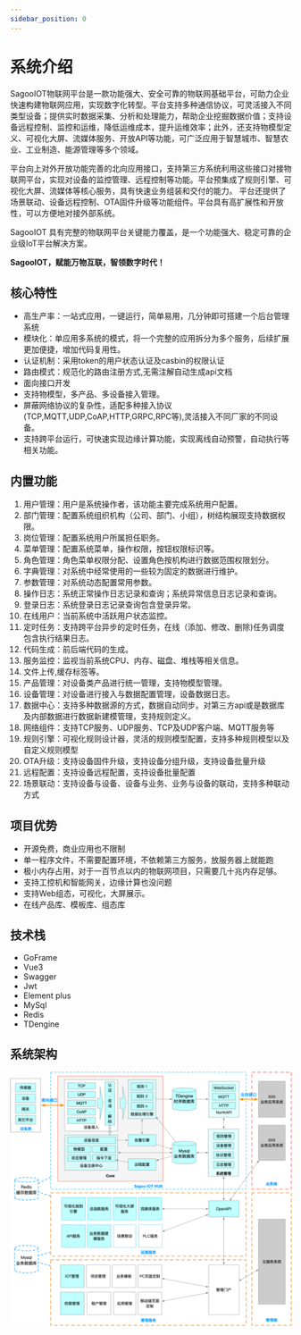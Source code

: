 ```yaml
---
sidebar_position: 0
---
```

# 系统介绍

SagooIOT物联网平台是一款功能强大、安全可靠的物联网基础平台，可助力企业快速构建物联网应用，实现数字化转型。平台支持多种通信协议，可灵活接入不同类型设备；提供实时数据采集、分析和处理能力，帮助企业挖掘数据价值；支持设备远程控制、监控和运维，降低运维成本，提升运维效率；此外，还支持物模型定义、可视化大屏、流媒体服务、开放API等功能，可广泛应用于智慧城市、智慧农业、工业制造、能源管理等多个领域。


平台向上对外开放功能完善的北向应用接口，支持第三方系统利用这些接口对接物联网平台，实现对设备的监控管理、远程控制等功能。平台预集成了规则引擎、可视化大屏、流媒体等核心服务，具有快速业务组装和交付的能力。 平台还提供了场景联动、设备远程控制、OTA固件升级等功能组件。平台具有高扩展性和开放性，可以方便地对接外部系统。

SagooIOT 具有完整的物联网平台关键能力覆盖，是一个功能强大、稳定可靠的企业级IoT平台解决方案。

**SagooIOT，赋能万物互联，智领数字时代！**


## 核心特性
* 高生产率：一站式应用，一键运行，简单易用，几分钟即可搭建一个后台管理系统
* 模块化：单应用多系统的模式，将一个完整的应用拆分为多个服务，后续扩展更加便捷，增加代码复用性。
* 认证机制：采用token的用户状态认证及casbin的权限认证
* 路由模式：规范化的路由注册方式,无需注解自动生成api文档
* 面向接口开发
* 支持物模型，多产品、多设备接入管理。
* 屏蔽网络协议的复杂性，适配多种接入协议(TCP,MQTT,UDP,CoAP,HTTP,GRPC,RPC等),灵活接入不同厂家的不同设备。
* 支持跨平台运行，可快速实现边缘计算功能，实现离线自动预警，自动执行等相关功能。


## 内置功能

1.  用户管理：用户是系统操作者，该功能主要完成系统用户配置。
2.  部门管理：配置系统组织机构（公司、部门、小组），树结构展现支持数据权限。
3.  岗位管理：配置系统用户所属担任职务。
4.  菜单管理：配置系统菜单，操作权限，按钮权限标识等。
5.  角色管理：角色菜单权限分配、设置角色按机构进行数据范围权限划分。
6.  字典管理：对系统中经常使用的一些较为固定的数据进行维护。
7.  参数管理：对系统动态配置常用参数。
8.  操作日志：系统正常操作日志记录和查询；系统异常信息日志记录和查询。
9. 登录日志：系统登录日志记录查询包含登录异常。
10. 在线用户：当前系统中活跃用户状态监控。
11. 定时任务：支持跨平台异步的定时任务，在线（添加、修改、删除)任务调度包含执行结果日志。
12. 代码生成：前后端代码的生成。
13. 服务监控：监视当前系统CPU、内存、磁盘、堆栈等相关信息。
14. 文件上传,缓存标签等。
15. 产品管理：对设备类产品进行统一管理，支持物模型管理。
16. 设备管理：对设备进行接入与数据配置管理，设备数据日志。
17. 数据中心：支持多种数据源的方式，数据自动同步。对第三方api或是数据库及内部数据进行数据新建模管理，支持规则定义。
18. 网络组件：支持TCP服务、UDP服务、TCP及UDP客户端、MQTT服务等
19. 规则引擎：可视化规则设计器，灵活的规则模型配置，支持多种规则模型以及自定义规则模型
20. OTA升级：支持设备固件升级，支持设备分组升级，支持设备批量升级
21. 远程配置：支持设备远程配置，支持设备批量配置
22. 场景联动：支持设备与设备、设备与业务、业务与设备的联动，支持多种联动方式


## 项目优势

- 开源免费，商业应用也不限制
- 单一程序文件，不需要配置环境，不依赖第三方服务，放服务器上就能跑
- 极小内存占用，对于一百节点以内的物联网项目，只需要几十兆内存足够。
- 支持工控机和智能网关，边缘计算也没问题
- 支持Web组态，可视化，大屏展示。
- 在线产品库、模板库、组态库

## 技术栈

* GoFrame
* Vue3
* Swagger
* Jwt
* Element plus
* MySql
* Redis
* TDengine

## 系统架构

![系统架构](../imgs/framework.png)




